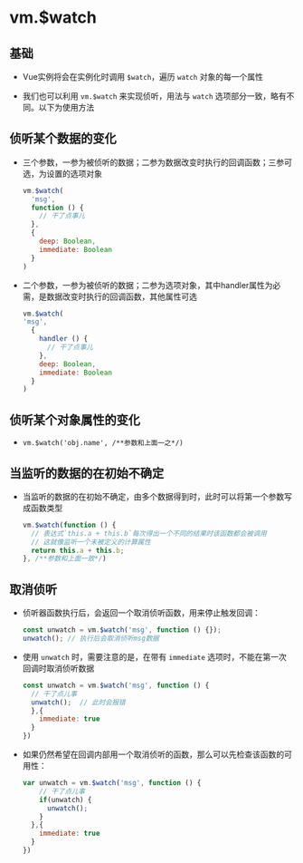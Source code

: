 # vm.\$watch

## 基础

+ Vue实例将会在实例化时调用 `$watch`，遍历 `watch` 对象的每一个属性

+ 我们也可以利用 `vm.$watch` 来实现侦听，用法与 `watch` 选项部分一致，略有不同。以下为使用方法

## 侦听某个数据的变化

+ 三个参数，一参为被侦听的数据；二参为数据改变时执行的回调函数；三参可选，为设置的选项对象

    ```js
    vm.$watch(
      'msg',
      function () {
        // 干了点事儿
      },
      {
        deep: Boolean,
        immediate: Boolean
      }
    )
    ```

+ 二个参数，一参为被侦听的数据；二参为选项对象，其中handler属性为必需，是数据改变时执行的回调函数，其他属性可选

    ```js
    vm.$watch(
    'msg',
      {
        handler () {
          // 干了点事儿
        },
        deep: Boolean,
        immediate: Boolean
      }
    )
    ```

## 侦听某个对象属性的变化

+ `vm.$watch('obj.name', /**参数和上面一之*/)`

## 当监听的数据的在初始不确定

+ 当监听的数据的在初始不确定，由多个数据得到时，此时可以将第一个参数写成函数类型

    ```js
    vm.$watch(function () {
      // 表达式`this.a + this.b`每次得出一个不同的结果时该函数都会被调用
      // 这就像监听一个未被定义的计算属性
      return this.a + this.b;
    }, /**参数和上面一致*/)
    ```

## 取消侦听

+ 侦听器函数执行后，会返回一个取消侦听函数，用来停止触发回调：

    ```js
    const unwatch = vm.$watch('msg', function () {});
    unwatch(); // 执行后会取消侦听msg数据
    ```

+ 使用 `unwatch` 时，需要注意的是，在带有 `immediate` 选项时，不能在第一次回调时取消侦听数据

    ```js
    const unwatch = vm.$watch('msg', function () {
      // 干了点儿事
      unwatch();  // 此时会报错
      },{
        immediate: true
      }
    })
    ```

+ 如果仍然希望在回调内部用一个取消侦听的函数，那么可以先检查该函数的可用性：

    ```js
    var unwatch = vm.$watch('msg', function () {
        // 干了点儿事
        if(unwatch) {
          unwatch();
        }
      },{
        immediate: true
      }
    })
    ```
